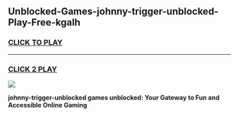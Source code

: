 
## Unblocked-Games-johnny-trigger-unblocked-Play-Free-kgalh
<h3>
<a href="https://premium76.site?title=johnny-trigger-unblocked&ref=23A">CLICK TO PLAY</a></h3>
<hr>

<h3>
<a href="https://premium76.site?title=johnny-trigger-unblocked&ref=23A">CLICK 2 PLAY</a>
  
</h3>

<a href="https://premium76.site?title=johnny-trigger-unblocked&ref=23A"><img src="https://clearcache.store/games.png"></a>


**johnny-trigger-unblocked games unblocked: Your Gateway to Fun and Accessible Online Gaming**
